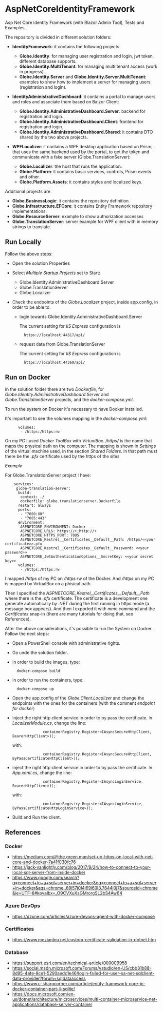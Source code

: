 # AspNetCoreIdentityFramework
Asp Net Core Identity Framework (with Blazor Admin Tool), Tests and Examples

The repository is divided in different solution folders:

- **IdentityFramework**: it contains the following projects:
    
    * **Globe.Identity**: for managing user registration and login, jwt token, different database supports.
    * **Globe.Identity.MultiTenant**: for managing multi tenant access (work in progress).
    * **Globe.Identity.Server** and **Globe.Identity.Server.MultiTenant**: examples to show how to implement a server for managing users (registration and login).
- **IdentityAdministrativeDashboard**: it contains a portal to manage users and roles and associate them based on Balzor Client:

    * **Globe.Identity.AdministrativeDashboard.Server**: backend for registration and login.
    * **Globe.Identity.AdministrativeDashboard.Client**: frontend for registration and login.
    * **Globe.Identity.AdministrativeDashboard.Shared**: it contains DTO shared by the two above projects.

- **WPFLocalizer**: it contains a WPF desktop application based on Prism, that uses the same backend used by the portal, to get the token and communicate with a fake server (Globe.TranslationServer):

    * **Globe.Localizer**: the host that runs the application.
    * **Globe.Platform**: it contains basic services, controls, Prism events and other.
    * **Globe.Platform.Assets**: it contains styles and localized keys.

Additional projects are:

- **Globe.BusinessLogic**: it contains the repository definition.
- **Globe.Infrastructure.EFCore**: it contains Entity Framework repository implementations. 
- **Globe.ResourceServer**: example to show authorization accesses
- **Globe.TranslationServer**: server example for WPF client with in memory strings to translate.

## Run Locally

Follow the above steps:

- Open the solution Properties

- Select *Multiple Startup Projects* set to Start:
    
    - Globe.Identity.AdministrativeDashboard.Server
    - Globe.TranslationServer
    - Globe.Localizer

- Check the endpoints of the *Globe.Localizer* project, inside app.config, in order to be able to:

    - login towards Globe.Identity.AdministrativeDashboard.Server

        The current setting for *IIS Express* configuration is

            https://localhost:44317/api/

    - request data from Globe.TranslationServer

        The current setting for *IIS Express* configuration is

            https://localhost:44360/api/

## Run on Docker

In the solution folder there are two *Dockerfile*, for *Globe.Identity.AdministrativeDashboard.Server* and *Globe.TranslationServer* projects, and the *docker-compose.yml*.

To run the system on Docker it's necessary to have Docker installed.

It's important to see the volumes mapping in the *docker-compose.yml*:

          volumes:
           - /https:/https:rw

On my PC I used *Docker ToolBox* with *VirtualBox*. */https/* is the name that maps the physical path on the computer. The mapping is shown in *Settings* of the virtual machine used, in the section *Shared Folders*.
In that path must there be the *.pfx* certificate used by the https of the sites

*Example*

For Globe.TranslationServer project I have:

        services:
         globe-translation-server:
          build:
           context: ./
           dockerfile: globe.translationserver.Dockerfile
          restart: always
          ports:
           - "7000:80"
           - "7005:443"
          environment:
           ASPNETCORE_ENVIRONMENT: Docker
           ASPNETCORE_URLS: https://+;http://+
           ASPNETCORE_HTTPS_PORT: 7005
           ASPNETCORE_Kestrel__Certificates__Default__Path: /https/<<your certificate>>.pfx
           ASPNETCORE_Kestrel__Certificates__Default__Password: <<your password>>
           ASPNETCORE_JwtAuthenticationOptions__SecretKey: <<your secret key>>
          volumes:
           - /https:/https:rw

I mapped */https* of my PC on */https:rw* of the Docker. And */https* on my PC is mapped by VirtualBox on a phisical path.

Then I specified the *ASPNETCORE_Kestrel__Certificates__Default__Path* where there is the *.pfx* certificate. The certificate is a development one generate automatically by .NET during the first running in https mode (a message box appears). And then I exported it with *mmc* command and the *Certificates* snap-in (there are many tutorials for doing that, see References). 

After the above considerations, it's possible to run the System on Docker. Follow the next steps:

- Open a PowerShell console with administrative rights.
- Go unde the solution folder.
- In order to build the images, type:

        docker-compose build

- In order to run the containers, type:

        docker-compose up

- Open the app.config of the *Globe.Client.Localizer* and change the endpoints with the ones for the containers (with the comment *endpoint for docker*)
- Inject the right http client service in order to by pass the certificate. In *LocalizerModule.cs*, change the line:

                    containerRegistry.Register<IAsyncSecureHttpClient, BearerHttpClient>();

    with:

                    containerRegistry.Register<IAsyncSecureHttpClient, ByPassCertificateHttpClient>();
- Inject the right http client service in order to by pass the certificate. In *App.xaml.cs*, change the line:

                    containerRegistry.Register<IAsyncLoginService, BearerHttpClient>();

    with:

                    containerRegistry.Register<IAsyncLoginService, ByPassCertificateHttpLoginService>();


- Build and Run the client.

## References

### Docker

- <https://medium.com/@the.green.man/set-up-https-on-local-with-net-core-and-docker-7a41f030fc76>
- <https://jack-vanlightly.com/blog/2017/9/24/how-to-connect-to-your-local-sql-server-from-inside-docker>
- <https://www.google.com/search?q=connect+to+a+sql+server+in+docker&oq=connect+to+a+sql+server+in+docker&aqs=chrome..69i57j0l4j69i60l3.7644j0j7&sourceid=chrome&ie=UTF-8#kpvalbx=_O9CVXuXsGMrorgSL2bS4Aw64>

### Azure DevOps

- <https://dzone.com/articles/azure-devops-agent-with-docker-compose>

### Certificates

- <https://www.meziantou.net/custom-certificate-validation-in-dotnet.htm>

### Database

- <https://support.esri.com/en/technical-article/000009958>
- <https://social.msdn.microsoft.com/Forums/vstudio/en-US/cbb31b88-8d95-4afe-8ce1-5290aedc1e46/login-failed-for-user-sa-net-sqlclient-data-provider?forum=sqldataaccess>
- <https://www.c-sharpcorner.com/article/entity-framework-core-in-docker-container-part-ii-sqlite/>
- <https://docs.microsoft.com/en-us/dotnet/architecture/microservices/multi-container-microservice-net-applications/database-server-container>